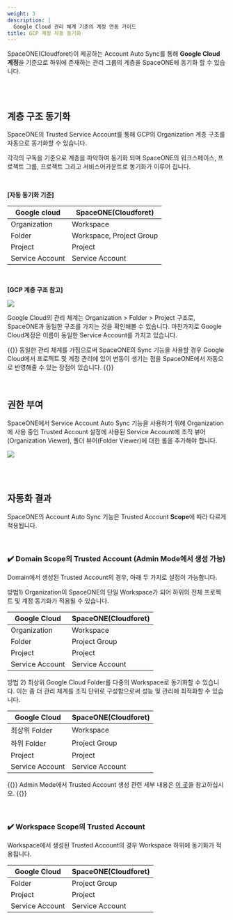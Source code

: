 ```yaml
---
weight: 3
description: |
  Google Cloud 관리 쳬계 기준의 계정 연동 가이드
title: GCP 계정 자동 동기화
---
```


SpaceONE(Cloudforet)이 제공하는 Account Auto Sync를 통해 **Google Cloud 계정**을 기준으로 하위에 존재하는 관리 그룹의 계층을 SpaceONE에 동기화 할 수 있습니다.

<br> <br>

## 계층 구조 동기화

SpaceONE의 Trusted Service Account를 통해 GCP의 Organization 계층 구조를 자동으로 동기화할 수 있습니다.

각각의 구독을 기준으로 계층을 파악하여 동기화 되며 SpaceONE의 워크스페이스, 프로젝트 그룹, 프로젝트 그리고 서비스어카운트로 동기화가 이루어 집니다.

 <br>

**\[자동 동기화 기준]**

| Google cloud    | SpaceONE(Cloudforet)     |
| --------------- | ------------------------ |
| Organization    | Workspace                |
| Folder          | Workspace, Project Group |
| Project         | Project                  |
| Service Account | Service Account          |

<br>

**\[GCP 계층 구조 참고]**

![](/guides/admin/service_account/gcp-org-node-setup.png)

Google Cloud의 관리 체계는 Organization > Folder > Project 구조로, SpaceONE과 동일한 구조를 가지는 것을 확인해볼 수 있습니다. 마찬가지로 Google Cloud계정은 이름이 동일한 Service Account를 가지고 있습니다.

{{<alert>}}
동일한 관리 체계를 가짐으로써 SpaceONE의 Sync 기능을 사용할 경우 Google Cloud에서 프로젝트 및 계정 관리에 있어 변동이 생기는 점을 SpaceONE에서 자동으로 반영해줄 수 있는 장점이 있습니다.
{{</alert>}}

<br> 

## 권한 부여

SpaceONE에서 Service Account Auto Sync 기능을 사용하기 위해 Organization에 사용 중인 Trusted Account 설정에 사용된 Service Account에 조직 뷰어(Organization Viewer), 폴더 뷰어(Folder Viewer)에 대한 롤을 추가해야 합니다.

![](/guides/admin/service_account/gcp-org-node-setup02.png)

<br> <br>

## 자동화 결과

SpaceONE의 Account Auto Sync 기능은 Trusted Account **Scope**에 따라 다르게 적용됩니다.

<br> 

### ✔️ Domain Scope의 Trusted Account (Admin Mode에서 생성 가능)

Domain에서 생성된 Trusted Account의 경우, 아래 두 가지로 설정이 가능합니다.

방법1) Organization이 SpaceONE의 단일 Workspace가 되어 하위의 전체 프로젝트 및 계정 동기화가 적용될 수 있습니다.

| Google Cloud    | SpaceONE(Cloudforet) |
| --------------- | -------------------- |
| Organization    | Workspace            |
| Folder          | Project Group        |
| Project         | Project              |
| Service Account | Service Account      |

방법 2) 최상위 Google Cloud Folder를 다중의 Workspace로 동기화할 수 있습니다. 이는 좀 더 관리 체계를 조직 단위로 구성함으로써 성능 및 관리에 최적화할 수 있습니다.

| Google Cloud    | SpaceONE(Cloudforet) |
| --------------- | -------------------- |
| 최상위 Folder      | Workspace            |
| 하위 Folder       | Project Group        |
| Project         | Project              |
| Service Account | Service Account      |

{{<alert>}}
Admin Mode에서 Trusted Account 생성 관련 세부 내용은 [이 곳](/ko/docs/guides/admin-mode/service-account/)을 참고하십시오.
{{</alert>}}

<br> 

### ✔️ Workspace Scope의 Trusted Account

Workspace에서 생성된 Trusted Account의 경우 Workspace 하위에 동기화가 적용됩니다.

| Google Cloud    | SpaceONE(Cloudforet) |
| --------------- | -------------------- |
| Folder          | Project Group        |
| Project         | Project              |
| Service Account | Service Account      |
